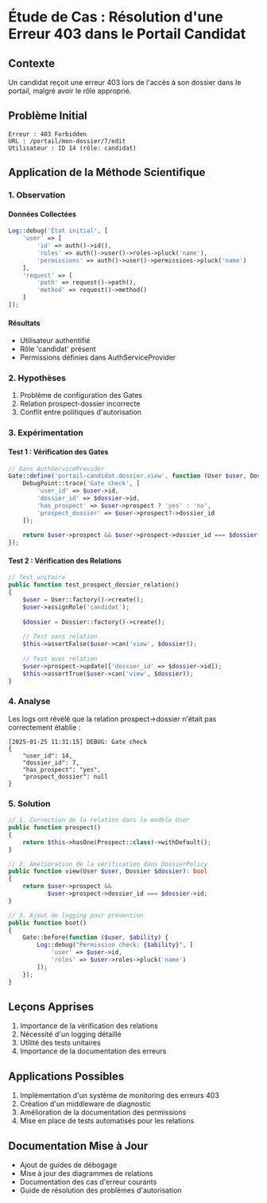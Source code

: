 # Étude de Cas : Résolution d'une Erreur 403 dans le Portail Candidat

## Contexte
Un candidat reçoit une erreur 403 lors de l'accès à son dossier dans le portail, malgré avoir le rôle approprié.

## Problème Initial
```
Erreur : 403 Forbidden
URL : /portail/mon-dossier/7/edit
Utilisateur : ID 14 (rôle: candidat)
```

## Application de la Méthode Scientifique

### 1. Observation
#### Données Collectées
```php
Log::debug('État initial', [
    'user' => [
        'id' => auth()->id(),
        'roles' => auth()->user()->roles->pluck('name'),
        'permissions' => auth()->user()->permissions->pluck('name')
    ],
    'request' => [
        'path' => request()->path(),
        'method' => request()->method()
    ]
]);
```

#### Résultats
- Utilisateur authentifié
- Rôle 'candidat' présent
- Permissions définies dans AuthServiceProvider

### 2. Hypothèses
1. Problème de configuration des Gates
2. Relation prospect-dossier incorrecte
3. Conflit entre politiques d'autorisation

### 3. Expérimentation
#### Test 1 : Vérification des Gates
```php
// Dans AuthServiceProvider
Gate::define('portail-candidat.dossier.view', function (User $user, Dossier $dossier) {
    DebugPoint::trace('Gate check', [
        'user_id' => $user->id,
        'dossier_id' => $dossier->id,
        'has_prospect' => $user->prospect ? 'yes' : 'no',
        'prospect_dossier' => $user->prospect?->dossier_id
    ]);
    
    return $user->prospect && $user->prospect->dossier_id === $dossier->id;
});
```

#### Test 2 : Vérification des Relations
```php
// Test unitaire
public function test_prospect_dossier_relation()
{
    $user = User::factory()->create();
    $user->assignRole('candidat');
    
    $dossier = Dossier::factory()->create();
    
    // Test sans relation
    $this->assertFalse($user->can('view', $dossier));
    
    // Test avec relation
    $user->prospect->update(['dossier_id' => $dossier->id]);
    $this->assertTrue($user->can('view', $dossier));
}
```

### 4. Analyse
Les logs ont révélé que la relation prospect->dossier n'était pas correctement établie :
```
[2025-01-25 11:31:15] DEBUG: Gate check
{
    "user_id": 14,
    "dossier_id": 7,
    "has_prospect": "yes",
    "prospect_dossier": null
}
```

### 5. Solution
```php
// 1. Correction de la relation dans le modèle User
public function prospect()
{
    return $this->hasOne(Prospect::class)->withDefault();
}

// 2. Amélioration de la vérification dans DossierPolicy
public function view(User $user, Dossier $dossier): bool
{
    return $user->prospect && 
           $user->prospect->dossier_id === $dossier->id;
}

// 3. Ajout de logging pour prévention
public function boot()
{
    Gate::before(function ($user, $ability) {
        Log::debug("Permission check: {$ability}", [
            'user' => $user->id,
            'roles' => $user->roles->pluck('name')
        ]);
    });
}
```

## Leçons Apprises
1. Importance de la vérification des relations
2. Nécessité d'un logging détaillé
3. Utilité des tests unitaires
4. Importance de la documentation des erreurs

## Applications Possibles
1. Implémentation d'un système de monitoring des erreurs 403
2. Création d'un middleware de diagnostic
3. Amélioration de la documentation des permissions
4. Mise en place de tests automatisés pour les relations

## Documentation Mise à Jour
- Ajout de guides de débogage
- Mise à jour des diagrammes de relations
- Documentation des cas d'erreur courants
- Guide de résolution des problèmes d'autorisation
